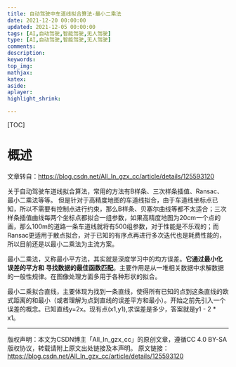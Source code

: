 ```yaml
---
title: 自动驾驶中车道线拟合算法-最小二乘法
date: 2021-12-20 00:00:00
updated: 2021-12-05 00:00:00
tags: [AI,自动驾驶,智能驾驶,无人驾驶]
type: [AI,自动驾驶,智能驾驶,无人驾驶]
comments: 
description: 
keywords: 
top_img:
mathjax:
katex:
aside:
aplayer:
highlight_shrink:

---
```


[TOC]

# 概述

文章转自：https://blog.csdn.net/All_In_gzx_cc/article/details/125593120

关于自动驾驶车道线拟合算法，常用的方法有B样条、三次样条插值、Ransac、最小二乘法等等。
但是针对于高精度地图的车道线拟合，由于车道线坐标点已知，所以不需要有控制点进行约束，那么B样条、贝塞尔曲线等都不太适合；三次样条插值曲线每两个坐标点都拟合一组参数，如果高精度地图为20cm一个点的画，那么100m的道路一条车道线就将有500组参数，对于性能是不乐观的；而Ransac更适用于散点拟合，对于已知的有序点再进行多次迭代也是耗费性能的，所以目前还是以最小二乘法为主流方案。

最小二乘法，又称最小平方法，其实就是深度学习中的均方误差。**它通过最小化 误差的平方和 寻找数据的最佳函数匹配**。主要作用是从一堆相关数据中求解数据的一般性规律。在图像处理方面多用于各种形状的拟合。

最小二乘拟合直线，主要体现为找到一条直线，使得所有已知的点到这条直线的欧式距离的和最小（或者理解为点到直线的误差平方和最小）。开始之前先引入一个误差的概念。已知直线y=2x。现有点(x1,y1),求误差是多少，答案就是y1 - 2 * x1。







------------------------------------------------
版权声明：本文为CSDN博主「All_In_gzx_cc」的原创文章，遵循CC 4.0 BY-SA版权协议，转载请附上原文出处链接及本声明。
原文链接：https://blog.csdn.net/All_In_gzx_cc/article/details/125593120